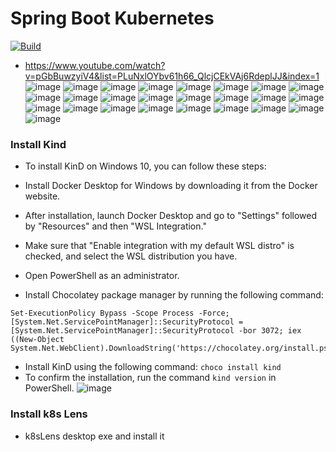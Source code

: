 # Spring Boot Kubernetes
[![Build](https://github.com/jdbirla/JD_Spring_Boot_Master/actions/workflows/maven.yml/badge.svg?branch=master)](https://github.com/jdbirla/JD_Spring_Boot_Master/actions/workflows/maven.yml)
- https://www.youtube.com/watch?v=pGbBuwzyiV4&list=PLuNxlOYbv61h66_QlcjCEkVAj6RdeplJJ&index=1
![image](https://user-images.githubusercontent.com/69948118/236795059-beae2678-9332-40be-a667-2985f9d4976b.png)
![image](https://user-images.githubusercontent.com/69948118/236795224-942a664a-6bdc-464e-aa24-bc2345c99ae1.png)
![image](https://user-images.githubusercontent.com/69948118/236795449-a826cbd3-099a-4924-8d9f-de51cb97e2a2.png)
![image](https://user-images.githubusercontent.com/69948118/236795923-997bf120-17cb-4102-9148-5125702c5cd5.png)
![image](https://user-images.githubusercontent.com/69948118/236796165-322c19f6-8740-4fde-9fca-27e2aad43d58.png)
![image](https://user-images.githubusercontent.com/69948118/236798319-2dbeadc0-0f13-4b55-9910-41fc6d356ad2.png)
![image](https://user-images.githubusercontent.com/69948118/236798411-41f51998-7cc6-4c2a-9ad2-fc2db1c51a82.png)
![image](https://user-images.githubusercontent.com/69948118/236800260-b1600046-61ef-49f1-9084-9e59a6ac4b9a.png)
![image](https://user-images.githubusercontent.com/69948118/236992429-1d99b7a2-c47a-469e-8dcd-4749551f2de7.png)
![image](https://user-images.githubusercontent.com/69948118/237020036-b3eee3a1-6ed2-4efd-bc83-dfdc03748540.png)
![image](https://user-images.githubusercontent.com/69948118/237030480-0f99e7e2-868f-4c45-b05f-905cf8e9e492.png)
![image](https://user-images.githubusercontent.com/69948118/237045321-d1183091-689f-4b91-97da-ae184817664a.png)
![image](https://github.com/jdbirla/JD_Spring_Boot_Master/assets/69948118/21fdf605-e4dd-4dd6-80e7-62b55d347fc6)
![image](https://github.com/jdbirla/JD_Spring_Boot_Master/assets/69948118/1e2c6ec3-4582-423f-a5c8-c3f770c63878)
![image](https://github.com/jdbirla/JD_Spring_Boot_Master/assets/69948118/5da94c16-88bd-4415-bb57-cb69bdbf2330)
![image](https://github.com/jdbirla/JD_Spring_Boot_Master/assets/69948118/4906001b-1417-4f91-ae90-bdc138801981)
![image](https://github.com/jdbirla/JD_Spring_Boot_Master/assets/69948118/7c550a23-cf12-4e56-85e0-426b724e8ed8)
![image](https://github.com/jdbirla/JD_Spring_Boot_Master/assets/69948118/505cf626-d73d-4a7c-ba02-4bacb2cb561d)
![image](https://github.com/jdbirla/JD_Spring_Boot_Master/assets/69948118/fc8f490c-d8fe-465e-996d-573ebf998b50)
![image](https://github.com/jdbirla/JD_Spring_Boot_Master/assets/69948118/725a98fb-7abd-4f25-898d-ba010c132640)
![image](https://github.com/jdbirla/JD_Spring_Boot_Master/assets/69948118/e8d59f1e-7212-47ac-afc7-7d2895021a84)
![image](https://github.com/jdbirla/JD_Spring_Boot_Master/assets/69948118/17681347-0944-4933-a5e6-4e6b11a36cb3)
![image](https://github.com/jdbirla/JD_Spring_Boot_Master/assets/69948118/77125ccc-a690-4264-9c5d-74cbccabd190)
![image](https://github.com/jdbirla/JD_Spring_Boot_Master/assets/69948118/d1444baf-9f57-4a77-8ee5-379efcdbcaa2)
![image](https://github.com/jdbirla/JD_Spring_Boot_Master/assets/69948118/e0ef1ce8-5c7a-4a5d-b606-d4658c8f3b39)
### Install Kind
- To install KinD on Windows 10, you can follow these steps:

- Install Docker Desktop for Windows by downloading it from the Docker website.

- After installation, launch Docker Desktop and go to "Settings" followed by "Resources" and then "WSL Integration."

- Make sure that "Enable integration with my default WSL distro" is checked, and select the WSL distribution you have.

- Open PowerShell as an administrator.

- Install Chocolatey package manager by running the following command:
```
Set-ExecutionPolicy Bypass -Scope Process -Force; [System.Net.ServicePointManager]::SecurityProtocol = [System.Net.ServicePointManager]::SecurityProtocol -bor 3072; iex ((New-Object System.Net.WebClient).DownloadString('https://chocolatey.org/install.ps1'))
```
-  Install KinD using the following command:
``` choco install kind ```
- To confirm the installation, run the command `kind version` in PowerShell.
![image](https://github.com/jdbirla/JD_Spring_Boot_Master/assets/69948118/02888ba0-6287-4e44-8bbb-693b0a3cc82b)
### Install k8s Lens
- k8sLens desktop exe and install it

